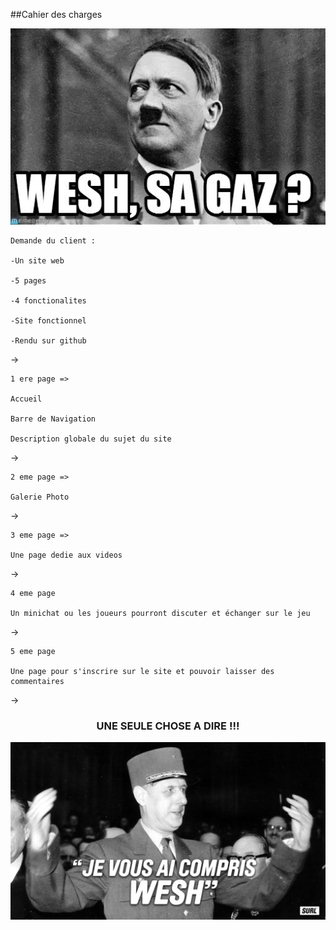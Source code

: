 ##Cahier des charges

<p align="center">
  <img src="image/img2.jpeg" alt="">
</p>

	Demande du client :

	-Un site web

	-5 pages

	-4 fonctionalites

	-Site fonctionnel

	-Rendu sur github

->

	1 ere page =>

	Accueil

	Barre de Navigation

	Description globale du sujet du site 

->

	2 eme page =>

	Galerie Photo 

->

	3 eme page =>

	Une page dedie aux videos 

->

	4 eme page 

	Un minichat ou les joueurs pourront discuter et échanger sur le jeu 

->

	5 eme page 

	Une page pour s'inscrire sur le site et pouvoir laisser des commentaires 

->

	
<h3 style="text-align: center;">UNE SEULE CHOSE A DIRE !!!</h3>

<p align="center">
  <img src="image/img.jpg" alt="">
</p>